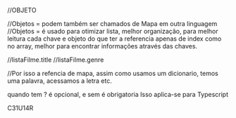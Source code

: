 //OBJETO

//Objetos = podem também ser chamados de Mapa em outra linguagem
//Objetos =  é usado para otimizar lista, melhor organização, para melhor leitura cada chave e objeto do que ter a referencia apenas de index como no array, melhor para encontrar informações através das chaves.

//listaFilme.title
//listaFilme.genre

//Por isso a refencia de mapa, assim como usamos um dicionario, temos uma palavra, acessamos a letra etc.


quando tem ? é opcional, e sem é obrigatoria
Isso aplica-se para Typescript

C31U14R